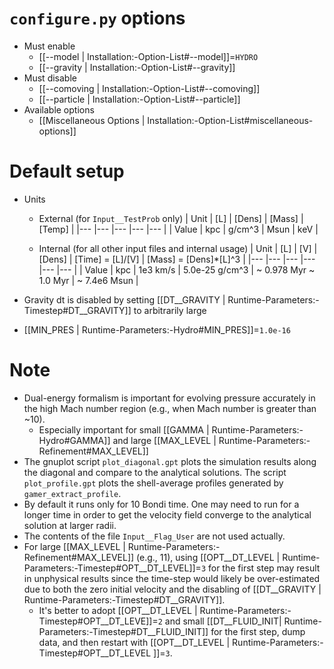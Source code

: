 # `configure.py` options
- Must enable
  - [[--model | Installation:-Option-List#--model]]=`HYDRO`
  - [[--gravity | Installation:-Option-List#--gravity]]
- Must disable
  - [[--comoving | Installation:-Option-List#--comoving]]
  - [[--particle | Installation:-Option-List#--particle]]
- Available options
  - [[Miscellaneous Options | Installation:-Option-List#miscellaneous-options]]


# Default setup
- Units
  - External (for `Input__TestProb` only)
    | Unit  | [L] | [Dens] | [Mass] | [Temp] |
    |---    |---  |---     |---     |---     |
    | Value | kpc | g/cm^3 | Msun   | keV    |

  - Internal (for all other input files and internal usage)
    | Unit  | [L] | [V]      | [Dens]         | [Time] = [L]/[V]      | [Mass] = [Dens]*[L]^3 |
    |---    |---  |---       |---             |---                    |---                    |
    | Value | kpc | 1e3 km/s | 5.0e-25 g/cm^3 | ~ 0.978 Myr ~ 1.0 Myr | ~ 7.4e6 Msun          |

- Gravity dt is disabled by setting [[DT__GRAVITY | Runtime-Parameters:-Timestep#DT__GRAVITY]] to arbitrarily large
- [[MIN_PRES | Runtime-Parameters:-Hydro#MIN_PRES]]=`1.0e-16`


# Note
- Dual-energy formalism is important for evolving pressure accurately in the high Mach number region (e.g., when Mach number is greater than ~10).
  - Especially important for small [[GAMMA | Runtime-Parameters:-Hydro#GAMMA]] and large [[MAX_LEVEL | Runtime-Parameters:-Refinement#MAX_LEVEL]]
- The gnuplot script `plot_diagonal.gpt` plots the simulation results along the diagonal and compare to the analytical solutions.
  The script `plot_profile.gpt` plots the shell-average profiles generated by `gamer_extract_profile`.
- By default it runs only for 10 Bondi time.
  One may need to run for a longer time in order to get the velocity field converge to the analytical solution at larger radii.
- The contents of the file `Input__Flag_User` are not used actually.
- For large [[MAX_LEVEL | Runtime-Parameters:-Refinement#MAX_LEVEL]] (e.g., 11),
  using [[OPT__DT_LEVEL | Runtime-Parameters:-Timestep#OPT__DT_LEVEL]]=`3` for the first step may
  result in unphysical results since the time-step would likely be over-estimated due to both the
  zero initial velocity and the disabling of [[DT__GRAVITY | Runtime-Parameters:-Timestep#DT__GRAVITY]].
  - It's better to adopt [[OPT__DT_LEVEL | Runtime-Parameters:-Timestep#OPT__DT_LEVE]]=`2` and
    small [[DT__FLUID_INIT| Runtime-Parameters:-Timestep#DT__FLUID_INIT]] for the first step,
    dump data, and then restart with [[OPT__DT_LEVEL | Runtime-Parameters:-Timestep#OPT__DT_LEVEL ]]=`3`.
